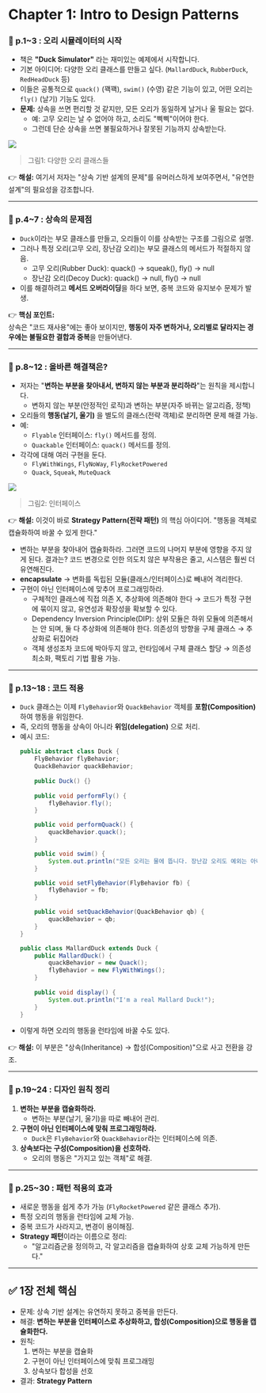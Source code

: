 # Chapter 1: Intro to Design Patterns

### 📄 p.1~3 : 오리 시뮬레이터의 시작

- 책은 **"Duck Simulator"** 라는 재미있는 예제에서 시작합니다.
- 기본 아이디어: 다양한 오리 클래스를 만들고 싶다. (`MallardDuck`, `RubberDuck`, `RedHeadDuck` 등)
- 이들은 공통적으로 `quack()` (꽥꽥), `swim()` (수영) 같은 기능이 있고, 어떤 오리는 `fly()` (날기) 기능도 있다.
- **문제:** 상속을 쓰면 편리할 것 같지만, 모든 오리가 동일하게 날거나 울 필요는 없다.
    - 예: 고무 오리는 날 수 없어야 하고, 소리도 "삑삑"이어야 한다.
    - 그런데 단순 상속을 쓰면 불필요하거나 잘못된 기능까지 상속받는다.

![](20251001103250.png)
> 그림1: 다양한 오리 클래스들

👉 **해설:** 여기서 저자는 "상속 기반 설계의 문제"를 유머러스하게 보여주면서, "유연한 설계"의 필요성을 강조합니다.

---

### 📄 p.4~7 : 상속의 문제점

- `Duck`이라는 부모 클래스를 만들고, 오리들이 이를 상속받는 구조를 그림으로 설명.
- 그러나 특정 오리(고무 오리, 장난감 오리)는 부모 클래스의 메서드가 적절하지 않음.
	- 고무 오리(Rubber Duck): quack() → squeak(), fly() → null
	- 장난감 오리(Decoy Duck): quack() → null, fly() → null
- 이를 해결하려고 **메서드 오버라이딩**을 하다 보면, 중복 코드와 유지보수 문제가 발생.

👉 **핵심 포인트:**  
상속은 "코드 재사용"에는 좋아 보이지만, **행동이 자주 변하거나, 오리별로 달라지는 경우에는 불필요한 결합과 중복**을 만들어낸다.

---

### 📄 p.8~12 : 올바른 해결책은?

- 저자는 "**변하는 부분을 찾아내서, 변하지 않는 부분과 분리하라**"는 원칙을 제시합니다.
	- 변하지 않는 부분(안정적인 로직)과 변하는 부분(자주 바뀌는 알고리즘, 정책)
- 오리들의 **행동(날기, 울기)** 을 별도의 클래스(전략 객체)로 분리하면 문제 해결 가능.
- 예:
    - `Flyable` 인터페이스: `fly()` 메서드를 정의.
    - `Quackable` 인터페이스: `quack()` 메서드를 정의.
- 각각에 대해 여러 구현을 둔다.
    - `FlyWithWings`, `FlyNoWay`, `FlyRocketPowered`
    - `Quack`, `Squeak`, `MuteQuack`

![](2025-10-01-1.png)
> 그림2: 인터페이스

👉 **해설:** 이것이 바로 **Strategy Pattern(전략 패턴)** 의 핵심 아이디어. "행동을 객체로 캡슐화하여 바꿀 수 있게 한다."
* 변하는 부분을 찾아내어 캡슐화하라. 그러면 코드의 나머지 부분에 영향을 주지 않게 된다. 결과는? 코드 변경으로 인한 의도치 않은 부작용은 줄고, 시스템은 훨씬 더 유연해진다.
* **encapsulate** → 변화를 독립된 모듈(클래스/인터페이스)로 빼내어 격리한다.
* 구현이 아닌 인터페이스에 맞추어 프로그래밍하라.
	* 구체적인 클래스에 직접 의존 X, 추상화에 의존해야 한다 → 코드가 특정 구현에 묶이지 않고, 유연성과 확장성을 확보할 수 있다.
	* Dependency Inversion Principle(DIP): 상위 모듈은 하위 모듈에 의존해서는 안 되며, 둘 다 추상화에 의존해야 한다. 의존성의 방향을 구체 클래스 → 추상화로 뒤집어라
	* 객체 생성조차 코드에 박아두지 않고, 런타임에서 구체 클래스 할당 → 의존성 최소화, 팩토리 기법 활용 가능.

---

### 📄 p.13~18 : 코드 적용

- `Duck` 클래스는 이제 `FlyBehavior`와 `QuackBehavior` 객체를 **포함(Composition)** 하여 행동을 위임한다.
- 즉, 오리의 행동을 상속이 아니라 **위임(delegation)** 으로 처리.
- 예시 코드:
    ```java
	public abstract class Duck {
		FlyBehavior flyBehavior;
		QuackBehavior quackBehavior;
		
		public Duck() {}
		
		public void performFly() {
			flyBehavior.fly();
		}
	
		public void performQuack() {
			quackBehavior.quack();
		}
	
		public void swim() {
			System.out.println("모든 오리는 물에 뜹니다. 장난감 오리도 예외는 아니죠!");
		}
	
		public void setFlyBehavior(FlyBehavior fb) {
			flyBehavior = fb;
		}
	
		public void setQuackBehavior(QuackBehavior qb) {
			quackBehavior = qb;
		}
	}
	
	public class MallardDuck extends Duck {
		public MallardDuck() {
			quackBehavior = new Quack();
			flyBehavior = new FlyWithWings();
		}
		
		public void display() {
			System.out.println("I'm a real Mallard Duck!");
		}
	}
	```
- 이렇게 하면 오리의 행동을 런타임에 바꿀 수도 있다.

👉 **해설:** 이 부분은 "상속(Inheritance) → 합성(Composition)"으로 사고 전환을 강조.

---

### 📄 p.19~24 : 디자인 원칙 정리

1. **변하는 부분을 캡슐화하라.**
    - 변하는 부분(날기, 울기)을 따로 빼내어 관리.
2. **구현이 아닌 인터페이스에 맞춰 프로그래밍하라.**
    - `Duck`은 `FlyBehavior`와 `QuackBehavior`라는 인터페이스에 의존.
3. **상속보다는 구성(Composition)을 선호하라.**
    - 오리의 행동은 "가지고 있는 객체"로 해결.

---

### 📄 p.25~30 : 패턴 적용의 효과

- 새로운 행동을 쉽게 추가 가능 (`FlyRocketPowered` 같은 클래스 추가).
- 특정 오리의 행동을 런타임에 교체 가능.
- 중복 코드가 사라지고, 변경이 용이해짐.
- **Strategy 패턴**이라는 이름으로 정리:
    - "알고리즘군을 정의하고, 각 알고리즘을 캡슐화하여 상호 교체 가능하게 만든다."

---

## ✅ 1장 전체 핵심

- 문제: 상속 기반 설계는 유연하지 못하고 중복을 만든다.
- 해결: **변하는 부분을 인터페이스로 추상화하고, 합성(Composition)으로 행동을 캡슐화한다.**
- 원칙:
    1. 변하는 부분을 캡슐화
    2. 구현이 아닌 인터페이스에 맞춰 프로그래밍
    3. 상속보다 합성을 선호
- 결과: **Strategy Pattern**
